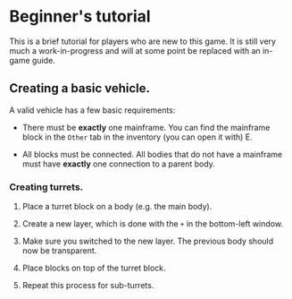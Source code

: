 # Beginner's tutorial

This is a brief tutorial for players who are new to this game. It is still
very much a work-in-progress and will at some point be replaced with an
in-game guide.


## Creating a basic vehicle.

A valid vehicle has a few basic requirements:

* There must be **exactly** one mainframe. You can find the mainframe block in
  the `Other` tab in the inventory (you can open it with) E.

* All blocks must be connected. All bodies that do not have a mainframe must
  have **exactly** one connection to a parent body.


### Creating turrets.

1) Place a turret block on a body (e.g. the main body).

2) Create a new layer, which is done with the `+` in the bottom-left window.

3) Make sure you switched to the new layer. The previous body should now be
   transparent.

4) Place blocks on top of the turret block.

5) Repeat this process for sub-turrets.
